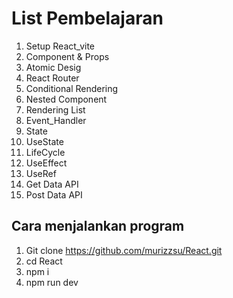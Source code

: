 # List Pembelajaran 
1. Setup React_vite
2. Component & Props
3. Atomic Desig
4. React Router
5. Conditional Rendering
6. Nested Component
7. Rendering List
8. Event_Handler
9. State
10. UseState
11. LifeCycle
12. UseEffect
13. UseRef
14. Get Data API
15. Post Data API

## Cara menjalankan program
1. Git clone https://github.com/murizzsu/React.git
2. cd React
3. npm i
4. npm run dev